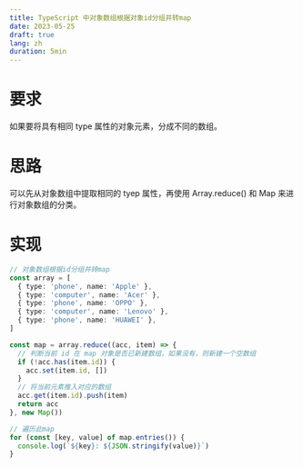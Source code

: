 ```yaml
---
title: TypeScript 中对象数组根据对象id分组并转map
date: 2023-05-25
draft: true
lang: zh
duration: 5min
---
```


# 要求

如果要将具有相同 type 属性的对象元素，分成不同的数组。

# 思路

可以先从对象数组中提取相同的 tyep 属性，再使用 Array.reduce() 和 Map 来进行对象数组的分类。

# 实现

```ts
// 对象数组根据id分组并转map
const array = [
  { type: 'phone', name: 'Apple' },
  { type: 'computer', name: 'Acer' },
  { type: 'phone', name: 'OPPO' },
  { type: 'computer', name: 'Lenovo' },
  { type: 'phone', name: 'HUAWEI' },
]

const map = array.reduce((acc, item) => {
  // 判断当前 id 在 map 对象是否已新建数组，如果没有，则新建一个空数组
  if (!acc.has(item.id)) {
    acc.set(item.id, [])
  }
  // 将当前元素推入对应的数组
  acc.get(item.id).push(item)
  return acc
}, new Map())

// 遍历此map
for (const [key, value] of map.entries()) {
  console.log(`${key}: ${JSON.stringify(value)}`)
}
```
